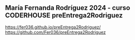 María Fernanda Rodríguez
2024 - curso CODERHOUSE
preEntrega2Rodriguez
---
https://fer036.github.io/preEntrega2Rodriguez/
https://github.com/Fer036/preEntrega2Rodriguez
